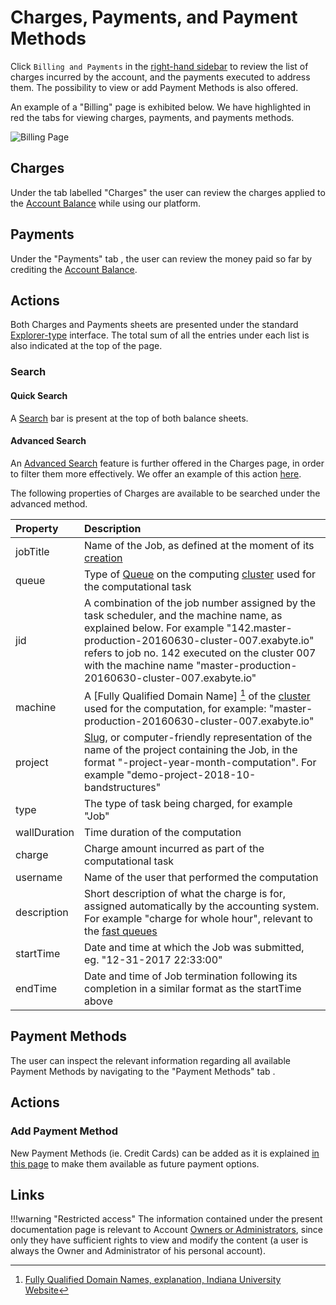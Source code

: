 # Charges, Payments, and Payment Methods

Click `Billing and Payments` <i class="zmdi zmdi-card zmdi-hc-border"></i> in the [right-hand sidebar](../../ui/right-sidebar.md) to review the list of charges incurred by the account, and the payments executed to address them. The possibility to view or add Payment Methods is also offered. 

An example of a "Billing" page is exhibited below. We have highlighted in red the tabs for viewing charges, payments, and payments methods.

![Billing Page](/images/accounts/billing-page.png "Billing Page")

## Charges

Under the tab labelled "Charges" <i class="zmdi zmdi-file zmdi-hc-border"></i> the user can review the charges applied to the [Account Balance](../balance.md) while using our platform.

## Payments

Under the "Payments" tab <i class="zmdi zmdi-file-text zmdi-hc-border"></i>, the user can review the money paid so far by crediting the [Account Balance](../balance.md). 

## Actions

Both Charges and Payments sheets are presented under the standard [Explorer-type](../../entities-general/ui/explorer.md) interface. The total sum of all the entries under each list is also indicated at the top of the page.

### Search

#### Quick Search

A [Search](../../entities-general/actions/search.md) bar <i class="zmdi zmdi-search zmdi-hc-border"></i> is present at the top of both balance sheets. 

#### Advanced Search

An [Advanced Search](../../entities-general/actions/advanced-search.md) <i class="zmdi zmdi-search-for zmdi-hc-border"></i> feature is further offered in the Charges page, in order to filter them more effectively. We offer an example of this action [here](../accounting/charges-advanced-search.md).

The following properties of Charges are available to be searched under the advanced method.

| Property    |   Description      |  
| :-------- |:----------- |
| jobTitle |   Name of the Job, as defined at the moment of its [creation](../../jobs-designer/header-menu.md)   | 
| queue |  Type of [Queue](../../infrastructure/resource/queues.md) on the computing [cluster](../../pricing/service-levels.md#clusters-and-premium-hardware) used for the computational task | 
| jid | A combination of the job number assigned by the task scheduler, and the machine name, as explained below. For example "142.master-production-20160630-cluster-007.exabyte.io" refers to job no. 142 executed on the cluster 007 with the machine name "master-production-20160630-cluster-007.exabyte.io" |
| machine  |  A [Fully Qualified Domain Name] [^1] of the [cluster](../../pricing/service-levels.md#clusters-and-premium-hardware) used for the computation, for example: "master-production-20160630-cluster-007.exabyte.io"  |
| project |   [Slug](../../entities-general/data.md#Slug-Representation), or computer-friendly representation of the name of the project containing the Job, in the format "<username>-project-year-month-computation". For example "demo-project-2018-10-bandstructures"   |  
| type |  The type of task being charged, for example "Job"  | 
| wallDuration  | Time duration of the computation  | 
| charge |  Charge amount incurred as part of the computational task   | 
| username | Name of the user that performed the computation  | 
| description | Short description of what the charge is for, assigned automatically by the accounting system. For example "charge for whole hour", relevant to the [fast queues](../../infrastructure/resource/queues.md) | 
| startTime |  Date and time at which the Job was submitted, eg. "12-31-2017 22:33:00" | 
| endTime | Date and time of Job termination following its completion in a similar format as the startTime above | 

## Payment Methods

The user can inspect the relevant information regarding all available Payment Methods by navigating to the "Payment Methods" tab <i class="zmdi zmdi-card zmdi-hc-border"></i>.

## Actions

### Add Payment Method

New Payment Methods (ie. Credit Cards) can be added as it is explained [in this page](../accounting/payment-methods.md) to make them available as future payment options.

## Links

[^1]: [Fully Qualified Domain Names, explanation, Indiana University Website](https://kb.iu.edu/d/aiuv)

!!!warning "Restricted access"
    The information contained under the present documentation page is relevant to Account [Owners or Administrators](../../collaboration/organizations/roles.md), since only they have sufficient rights to view and modify the content (a user is always the Owner and Administrator of his personal account).
